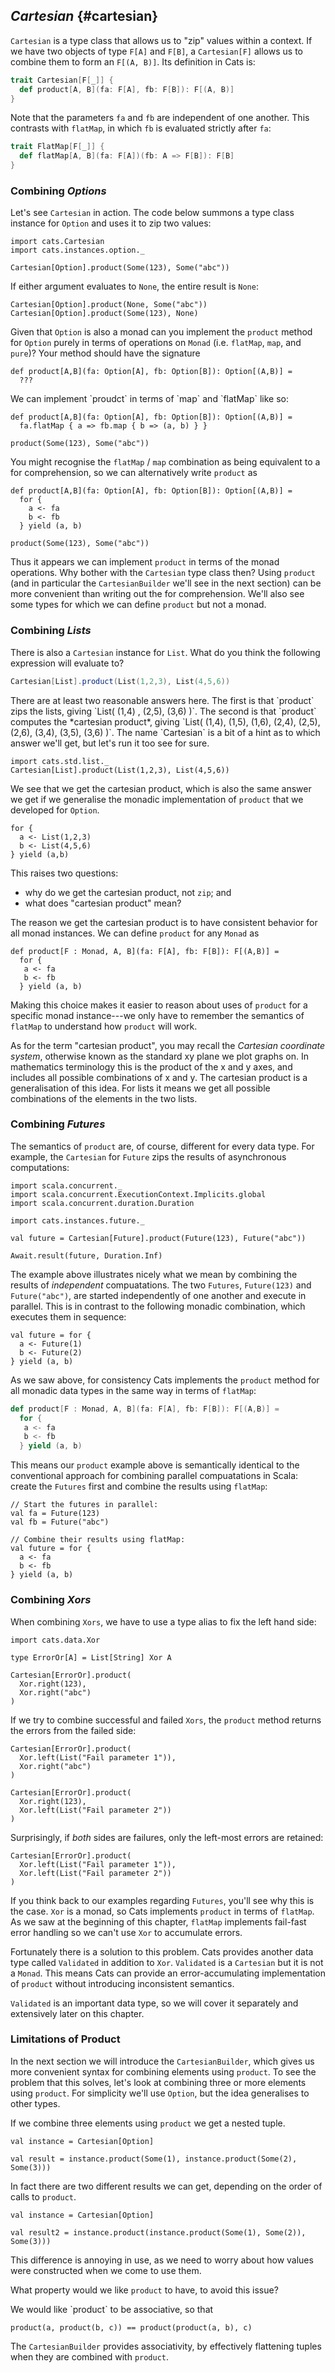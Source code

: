## *Cartesian* {#cartesian}

`Cartesian` is a type class that allows us to "zip" values within a context.
If we have two objects of type `F[A]` and `F[B]`,
a `Cartesian[F]` allows us to combine them to form an `F[(A, B)]`.
Its definition in Cats is:

```scala
trait Cartesian[F[_]] {
  def product[A, B](fa: F[A], fb: F[B]): F[(A, B)]
}
```

Note that the parameters `fa` and `fb` are independent of one another.
This contrasts with `flatMap`,
in which `fb` is evaluated strictly after `fa`:

```scala
trait FlatMap[F[_]] {
  def flatMap[A, B](fa: F[A])(fb: A => F[B]): F[B]
}
```


### Combining *Options*

Let's see `Cartesian` in action.
The code below summons a type class instance for `Option`
and uses it to zip two values:

```tut:book
import cats.Cartesian
import cats.instances.option._

Cartesian[Option].product(Some(123), Some("abc"))
```

If either argument evaluates to `None`, the entire result is `None`:

```tut:book
Cartesian[Option].product(None, Some("abc"))
Cartesian[Option].product(Some(123), None)
```

Given that `Option` is also a monad can you implement the `product` method for `Option` purely in terms of operations on `Monad` (i.e. `flatMap`, `map`, and `pure`)?
Your method should have the signature 

```tut:book
def product[A,B](fa: Option[A], fb: Option[B]): Option[(A,B)] =
  ???
```

<div class="solution">
We can implement `proudct` in terms of `map` and `flatMap` like so:

```tut:book
def product[A,B](fa: Option[A], fb: Option[B]): Option[(A,B)] =
  fa.flatMap { a => fb.map { b => (a, b) } }
  
product(Some(123), Some("abc"))
```

You might recognise the `flatMap` / `map` combination as being equivalent to a for comprehension, so we can alternatively write `product` as

```tut:book
def product[A,B](fa: Option[A], fb: Option[B]): Option[(A,B)] =
  for {
    a <- fa
    b <- fb
  } yield (a, b)
  
product(Some(123), Some("abc"))
```

Thus it appears we can implement `product` in terms of the monad operations. Why bother with the `Cartesian` type class then? Using `product` (and in particular the `CartesianBuilder` we'll see in the next section) can be more convenient than writing out the for comprehension. We'll also see some types for which we can define `product` but not a monad.
</div>


### Combining *Lists*

There is also a `Cartesian` instance for `List`. What do you think the following expression will evaluate to?

```scala
Cartesian[List].product(List(1,2,3), List(4,5,6))
```

<div class="solution">
There are at least two reasonable answers here. The first is that `product` zips the lists, giving `List( (1,4) , (2,5), (3,6) )`. The second is that `product` computes the *cartesian product*, giving `List( (1,4), (1,5), (1,6), (2,4), (2,5), (2,6), (3,4), (3,5), (3,6) )`. The name `Cartesian` is a bit of a hint as to which answer we'll get, but let's run it too see for sure.

```tut:book
import cats.std.list._
Cartesian[List].product(List(1,2,3), List(4,5,6))
```

We see that we get the cartesian product, which is also the same answer we get if we generalise the monadic implementation of `product` that we developed for `Option`.

```tut:book
for {
  a <- List(1,2,3)
  b <- List(4,5,6)
} yield (a,b)
```
</div>

This raises two questions:

- why do we get the cartesian product, not `zip`; and
- what does "cartesian product" mean?

The reason we get the cartesian product is to have consistent behavior for all monad instances. We can define `product` for any `Monad` as

```tut:book
def product[F : Monad, A, B](fa: F[A], fb: F[B]): F[(A,B)] =
  for {
   a <- fa
   b <- fb
  } yield (a, b)
```

Making this choice makes it easier to reason about uses of `product` for a specific monad instance---we only have to remember the semantics of `flatMap` to understand how `product` will work.

As for the term "cartesian product", you may recall the *Cartesian coordinate system*, otherwise known as the standard xy plane we plot graphs on. In mathematics terminology this is the product of the x and y axes, and includes all possible combinations of x and y. The cartesian product is a generalisation of this idea. For lists it means we get all possible combinations of the elements in the two lists.


### Combining *Futures*

The semantics of `product` are, of course, different for every data type.
For example, the `Cartesian` for `Future`
zips the results of asynchronous computations:

```tut:book
import scala.concurrent._
import scala.concurrent.ExecutionContext.Implicits.global
import scala.concurrent.duration.Duration

import cats.instances.future._

val future = Cartesian[Future].product(Future(123), Future("abc"))

Await.result(future, Duration.Inf)
```

The example above illustrates nicely what we mean
by combining the results of *independent* compuatations.
The two `Futures`, `Future(123)` and `Future("abc")`,
are started independently of one another and execute in parallel.
This is in contrast to the following monadic combination, which executes them in sequence:

```tut:book
val future = for {
  a <- Future(1)
  b <- Future(2)
} yield (a, b)
```

As we saw above, for consistency Cats implements the `product` method
for all monadic data types in the same way in terms of `flatMap`:

```scala
def product[F : Monad, A, B](fa: F[A], fb: F[B]): F[(A,B)] =
  for {
   a <- fa
   b <- fb
  } yield (a, b)
```

This means our `product` example above is semantically identical
to the conventional approach for combining parallel compuatations in Scala:
create the `Futures` first and combine the results using `flatMap`:

```tut:book
// Start the futures in parallel:
val fa = Future(123)
val fb = Future("abc")

// Combine their results using flatMap:
val future = for {
  a <- fa
  b <- fb
} yield (a, b)
```


### Combining *Xors*

When combining `Xors`, we have to use a type alias to fix the left hand side:

```tut:book
import cats.data.Xor

type ErrorOr[A] = List[String] Xor A

Cartesian[ErrorOr].product(
  Xor.right(123),
  Xor.right("abc")
)
```

If we try to combine successful and failed `Xors`,
the `product` method returns the errors from the failed side:

```tut:book
Cartesian[ErrorOr].product(
  Xor.left(List("Fail parameter 1")),
  Xor.right("abc")
)

Cartesian[ErrorOr].product(
  Xor.right(123),
  Xor.left(List("Fail parameter 2"))
)
```

Surprisingly, if *both* sides are failures, only the left-most errors are retained:

```tut:book
Cartesian[ErrorOr].product(
  Xor.left(List("Fail parameter 1")),
  Xor.left(List("Fail parameter 2"))
)
```

If you think back to our examples regarding `Futures`,
you'll see why this is the case.
`Xor` is a monad, so Cats implements `product` in terms of `flatMap`.
As we saw at the beginning of this chapter,
`flatMap` implements fail-fast error handling
so we can't use `Xor` to accumulate errors.

Fortunately there is a solution to this problem.
Cats provides another data type called `Validated` in addition to `Xor`.
`Validated` is a `Cartesian` but it is not a `Monad`.
This means Cats can provide an error-accumulating implementation of `product`
without introducing inconsistent semantics.

`Validated` is an important data type,
so we will cover it separately and extensively later on this chapter.


### Limitations of Product

In the next section we will introduce the `CartesianBuilder`, which gives us more convenient syntax for combining elements using `product`. 
To see the problem that this solves, let's look at combining three or more elements using `product`. 
For simplicity we'll use `Option`, but the idea generalises to other types.

If we combine three elements using `product` we get a nested tuple.

```tut:book
val instance = Cartesian[Option]

val result = instance.product(Some(1), instance.product(Some(2), Some(3)))
```

In fact there are two different results we can get, depending on the order of calls to `product`.

```tut:book
val instance = Cartesian[Option]

val result2 = instance.product(instance.product(Some(1), Some(2)), Some(3)))
```

This difference is annoying in use, as we need to worry about how values were constructed when we come to use them.

What property would we like `product` to have, to avoid this issue?

<div class="solution">
We would like `product` to be associative, so that

`product(a, product(b, c)) == product(product(a, b), c)`
</div>

The `CartesianBuilder` provides associativity, by effectively flattening tuples when they are combined with `product`.
